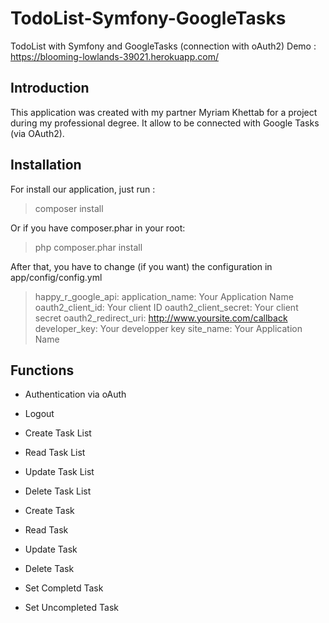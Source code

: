 # TodoList-Symfony-GoogleTasks

TodoList with Symfony and GoogleTasks (connection with oAuth2)
Demo : https://blooming-lowlands-39021.herokuapp.com/ 

## Introduction

This application was created with my partner Myriam Khettab for a project during my professional degree. It allow to be connected with Google Tasks (via OAuth2).


## Installation

For install our application, just run :

> composer install

Or if you have composer.phar in your root:

> php composer.phar install

After that, you have to change (if you want) the configuration in app/config/config.yml

> happy_r_google_api:
  application_name: Your Application Name
  oauth2_client_id: Your client ID
  oauth2_client_secret: Your client secret
  oauth2_redirect_uri: http://www.yoursite.com/callback
  developer_key: Your developper key
  site_name: Your Application Name
  
## Functions

* Authentication via oAuth
* Logout

* Create Task List
* Read Task List
* Update Task List
* Delete Task List

* Create Task
* Read Task
* Update Task
* Delete Task
* Set Completd Task
* Set Uncompleted Task



